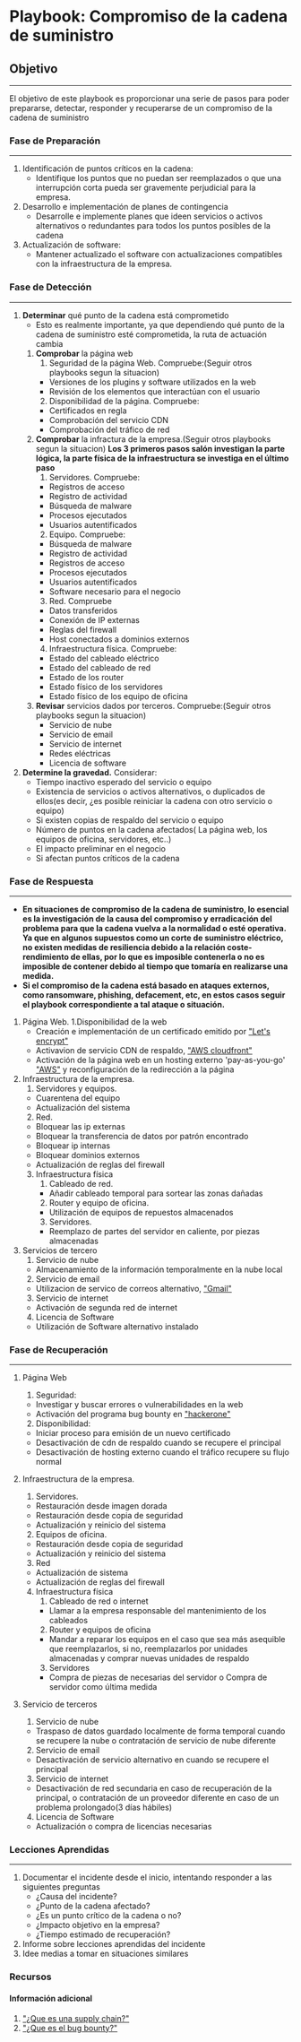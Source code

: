 # Playbook: Compromiso de la cadena de suministro

## Objetivo
---
El objetivo de este playbook es proporcionar una serie de pasos para poder prepararse, detectar, responder y recuperarse de un compromiso de la cadena de suministro
### Fase de Preparación
---
1. Identificación de puntos críticos en la cadena:
	- Identifique los puntos que no puedan ser reemplazados o que una interrupción corta pueda ser gravemente perjudicial para la empresa.
2. Desarrollo e implementación de planes de contingencia
	- Desarrolle e implemente planes que ideen servicios o activos alternativos o redundantes para todos los puntos posibles de la cadena
3. Actualización de software:
	- Mantener actualizado el software con actualizaciones compatibles con la infraestructura de la empresa.

### Fase de Detección
---
1. **Determinar** qué punto de la cadena está comprometido
	* Esto es realmente importante, ya que dependiendo qué punto de la cadena de suministro esté comprometida, la ruta de actuación cambia
	1. **Comprobar** la página web
		1. Seguridad de la página Web. Compruebe:(Seguir otros playbooks segun la situacion)
		* Versiones de los plugins y software utilizados en la web
		* Revisión de los elementos que interactúan con el usuario
		2. Disponibilidad de la página. Compruebe:
		* Certificados en regla
		* Comprobación del servicio CDN 
		* Comprobación del tráfico de red 
	2. **Comprobar** la infractura de la empresa.(Seguir otros playbooks segun la situacion)
		**Los 3 primeros pasos salón investigan la parte lógica, la parte física de la infraestructura se investiga en el último paso**
		1. Servidores. Compruebe:
		* Registros de acceso
		* Registro de actividad
		* Búsqueda de malware
		* Procesos ejecutados
		* Usuarios autentificados
		2. Equipo. Compruebe:
		* Búsqueda de malware
		* Registro de actividad
		* Registros de acceso
		* Procesos ejecutados
		* Usuarios autentificados
		* Software necesario para el negocio
		3. Red. Compruebe
		* Datos transferidos
		* Conexión de IP externas
		* Reglas del firewall
		* Host conectados a dominios externos
		4. Infraestructura física. Compruebe:
		* Estado del cableado eléctrico
		* Estado del cableado de red
		* Estado de los router
		* Estado físico de los servidores
		* Estado físico de los equipo de oficina
	3. **Revisar** servicios dados por terceros. Compruebe:(Seguir otros playbooks segun la situacion)
		* Servicio de nube
		* Servicio de email
		* Servicio de internet
		* Redes eléctricas
		* Licencia de software
2. **Determine la gravedad.** Considerar:
    * Tiempo inactivo esperado del servicio o equipo
    * Existencia de servicios o activos alternativos, o duplicados de ellos(es decir, ¿es posible reiniciar la cadena con otro servicio o equipo) 
    * Si existen copias de respaldo del servicio o equipo
    * Número de puntos en la cadena afectados( La página web, los equipos de oficina, servidores, etc..)
    * El impacto preliminar en el negocio
    * Si afectan puntos críticos de la cadena
### Fase de Respuesta
---
* **En situaciones de compromiso de la cadena de suministro, lo esencial es la investigación de la causa del compromiso y erradicación del problema para que la cadena vuelva a la normalidad o esté operativa. Ya que en algunos supuestos como un corte de suministro eléctrico, no existen medidas de resiliencia debido a la relación coste-rendimiento de ellas, por lo que es imposible contenerla o no es imposible de contener debido al tiempo que tomaría en realizarse una medida.**
* **Si el compromiso de la cadena está basado en ataques externos, como ransomware, phishing, defacement, etc, en estos casos seguir el playbook correspondiente a tal ataque o situación.**

1. Página Web.
	1.Disponibilidad de la web
	* Creación e implementación de un certificado emitido por ["Let's encrypt"](https://letsencrypt.org/es/)
	* Activavion de servicio CDN de respaldo, ["AWS cloudfront"](https://aws.amazon.com/es/cloudfront/) 
	* Activación de la página web en un hosting externo 'pay-as-you-go' ["AWS"](https://aws.amazon.com/es/pricing/?aws-products-pricing.sort-by=item.additionalFields.productNameLowercase&aws-products-pricing.sort-order=asc&awsf.Free%20Tier%20Type=*all&awsf.tech-category=*all]) y reconfiguración de la redirección a la página
2. Infraestructura de la empresa.
	1. Servidores y equipos.
	* Cuarentena del equipo
	* Actualización del sistema
	2. Red.
	* Bloquear las ip externas
	* Bloquear la transferencia de datos por patrón encontrado
	* Bloquear ip internas
	* Bloquear dominios externos
	* Actualización de reglas del firewall
	3. Infraestructura física
		1. Cableado de red.
		* Añadir cableado temporal para sortear las zonas dañadas
		2. Router y equipo de oficina.
		* Utilización de equipos de repuestos almacenados
		3. Servidores.
		* Reemplazo de partes del servidor en caliente, por piezas almacenadas
3. Servicios de tercero
	1. Servicio de nube
	* Almacenamiento de la información temporalmente en la nube local
	2. Servicio de email
	* Utilizacion de servico de correos alternativo, ["Gmail"](https://www.google.com/intl/es-419/gmail/about/)
	3. Servicio de internet
	* Activación de segunda red de internet
	4. Licencia de Software
	* Utilización de Software alternativo instalado


### Fase de Recuperación 
---
1. Página Web
	1. Seguridad:
	* Investigar y buscar errores o vulnerabilidades en la web
	* Activación del programa bug bounty en ["hackerone"](https://hackerone.com)
	2. Disponibilidad:
	* Iniciar proceso para emisión de un nuevo certificado
	* Desactivación de cdn de respaldo cuando se recupere el principal
	* Desactivación de hosting externo cuando el tráfico recupere su flujo normal 
2. Infraestructura de la empresa.
	1. Servidores.
	* Restauración desde imagen dorada
	* Restauración desde copia de seguridad
	* Actualización y reinicio del sistema
	2. Equipos de oficina.
	* Restauración desde copia de seguridad
	* Actualización y reinicio del sistema
	3. Red
	* Actualización de sistema
	* Actualización de reglas del firewall
	4. Infraestructura física
		1. Cableado de red o internet
		* Llamar a la empresa responsable del mantenimiento de los cableados
		2. Router y equipos de oficina
		* Mandar a reparar los equipos en el caso que sea más asequible que reemplazarlos, si no, reemplazarlos por unidades almacenadas y comprar nuevas unidades de respaldo
		3. Servidores
		* Compra de piezas de necesarias del servidor o Compra de servidor como última medida

3. Servicio de terceros
	1. Servicio de nube
	* Traspaso de datos guardado localmente de forma temporal cuando se recupere la nube o contratación de servicio de nube diferente
	2. Servicio de email
	* Desactivación de servicio alternativo en cuando se recupere el principal
	3. Servicio de internet
	* Desactivación de red secundaria en caso de recuperación de la principal, o contratación de un proveedor diferente en caso de un problema prolongado(3 días hábiles)
	4. Licencia de Software
	* Actualización o compra de licencias necesarias
### Lecciones Aprendidas
---
1. Documentar el incidente desde el inicio, intentando responder a las siguientes preguntas
	* ¿Causa del incidente?
	* ¿Punto de la cadena afectado?
	* ¿Es un punto crítico de la cadena o no?
	* ¿Impacto objetivo en la empresa?
	* ¿Tiempo estimado de recuperación?
2. Informe sobre lecciones aprendidas del incidente 
3. Idee medias a tomar en situaciones similares

### Recursos

#### Información adicional

1. <a name="supply-chain-playbook-ref-1"></a>["¿Que es una supply chain?"](https://www.postgradounab.cl/noticias/supply-chain-que-es-y-por-que-es-importante-para-empresas/#:~:text=%C2%BFQu%C3%A9%20es%20Supply%20Chain%20o,o%20servicio%20ha%20sido%20entregado.)
2. <a name="supply-chain-playbook-ref-1"></a>["¿Que es el bug bounty?"](https://keepcoding.io/blog/que-es-bug-bounty-programa/)





